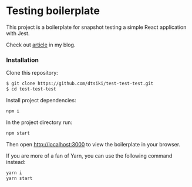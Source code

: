 # Testing boilerplate
This project is a boilerplate for snapshot testing a simple React application with Jest.

Check out [article](https:/dtsiki.github.io/blog/keep-calm-and-test) in my blog.
### Installation
Clone this repository:

```sh
$ git clone https://github.com/dtsiki/test-test-test.git
$ cd test-test-test
```

Install project dependencies:

```sh
npm i
```

In the project directory run:

```sh
npm start
```

Then open [http://localhost:3000](http://localhost:3000) to view the boilerplate in your browser.

If you are more of a fan of Yarn, you can use the following command instead:

```sh
yarn i
yarn start
```